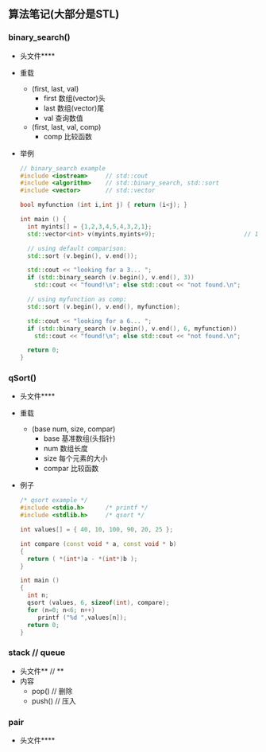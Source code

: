 ## 算法笔记(大部分是STL)

### binary_search()

- 头文件**<algorithm>**

- 重载

  - (first, last, val)
    - first 数组(vector)头
    - last 数组(vector)尾
    - val 查询数值
  - (first, last, val, comp)
    - comp 比较函数

- 举例

  ```c++
  // binary_search example
  #include <iostream>     // std::cout
  #include <algorithm>    // std::binary_search, std::sort
  #include <vector>       // std::vector
  
  bool myfunction (int i,int j) { return (i<j); }
  
  int main () {
    int myints[] = {1,2,3,4,5,4,3,2,1};
    std::vector<int> v(myints,myints+9);                         // 1 2 3 4 5 4 3 2 1
  
    // using default comparison:
    std::sort (v.begin(), v.end());
  
    std::cout << "looking for a 3... ";
    if (std::binary_search (v.begin(), v.end(), 3))
      std::cout << "found!\n"; else std::cout << "not found.\n";
  
    // using myfunction as comp:
    std::sort (v.begin(), v.end(), myfunction);
  
    std::cout << "looking for a 6... ";
    if (std::binary_search (v.begin(), v.end(), 6, myfunction))
      std::cout << "found!\n"; else std::cout << "not found.\n";
  
    return 0;
  }
  ```

### qSort()

- 头文件**<cstdlib>**

- 重载

  - (base num, size, compar)
    - base 基准数组(头指针)
    - num 数组长度
    - size 每个元素的大小
    - compar 比较函数

- 例子

  ```c++
  /* qsort example */
  #include <stdio.h>      /* printf */
  #include <stdlib.h>     /* qsort */
  
  int values[] = { 40, 10, 100, 90, 20, 25 };
  
  int compare (const void * a, const void * b)
  {
    return ( *(int*)a - *(int*)b );
  }
  
  int main ()
  {
    int n;
    qsort (values, 6, sizeof(int), compare);
    for (n=0; n<6; n++)
       printf ("%d ",values[n]);
    return 0;
  }
  ```

### stack // queue

- 头文件**<stack> // <queue>**
- 内容
  - pop() // 删除
  - push() // 压入

### pair

- 头文件**<iostream>**
